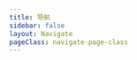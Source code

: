 ```yaml
---
title: 导航
sidebar: false
layout: Navigate
pageClass: navigate-page-class
---
```



[//]: # (<Navigate />)

